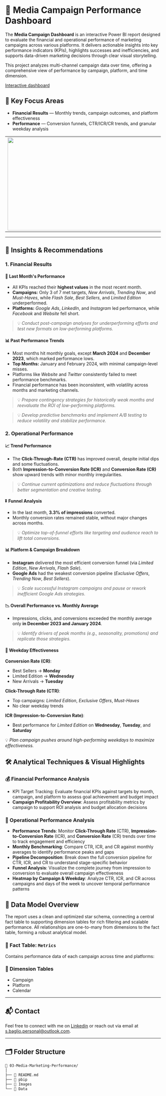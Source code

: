 # 📣 Media Campaign Performance Dashboard

The **Media Campaign Dashboard** is an interactive Power BI report designed to evaluate the financial and operational performance of marketing campaigns across various platforms. It delivers actionable insights into key performance indicators (KPIs), highlights successes and inefficiencies, and supports data-driven marketing decisions through clear visual storytelling.

This project analyzes multi-channel campaign data over time, offering a comprehensive view of performance by campaign, platform, and time dimension.

[Interactive dashboard](https://bit.ly/media-campaign-dashboard-app)

## 📌 Key Focus Areas

- **Financial Results** — Monthly trends, campaign outcomes, and platform effectiveness  
- **Performance** — Conversion funnels, CTR/ICR/CR trends, and granular weekday analysis

<table>
  <tr>
    <td><img src="https://github.com/user-attachments/assets/1e7bf28d-c591-4a5d-bfb6-21af456b0a50" width="500" height="300"/></td>
    <td><img src="https://github.com/user-attachments/assets/2ec8ff35-5616-4519-9695-4266988aafcf" width="500" height="300"/></td>
  </tr>
</table>

---

## 🔎 Insights & Recommendations

### 1. Financial Results

#### 📆 Last Month's Performance

- All KPIs reached their **highest values** in the most recent month.
- **Campaigns:** Only 3 of 7 met targets, *New Arrivals*, *Trending Now*, and *Must-Haves*, while
  *Flash Sale*, *Best Sellers*, and *Limited Edition* underperformed.
- **Platforms:** *Google Ads*, *LinkedIn*, and *Instagram* led performance, while *Facebook* and *Website* fell short.

> 💡 *Conduct post-campaign analyses for underperforming efforts and test new formats on low-performing platforms.*

#### 📊 Past Performance Trends

- Most months hit monthly goals, except **March 2024** and **December 2023**, which marked performance lows.
- **Top Months:** January and February 2024, with minimal campaign-level misses.
- Platforms like *Website* and *Twitter* consistently failed to meet performance benchmarks.
- Financial performance has been inconsistent, with volatility across months and marketing channels.

> 💡 *Prepare contingency strategies for historically weak months and reevaluate the ROI of low-performing platforms.*

> 💡 *Develop predictive benchmarks and implement A/B testing to reduce volatility and stabilize performance.*


### 2. Operational Performance

#### 📈 Trend Performance

- The **Click-Through-Rate (CTR)** has improved overall, despite initial dips and some fluctuations.
- Both **Impression-to-Conversion Rate (ICR)** and **Conversion Rate (CR)** show upward trends with minor monthly irregularities.

> 💡 *Continue current optimizations and reduce fluctuations through better segmentation and creative testing.*

#### ⏬ Funnel Analysis

- In the last month, **3.3% of impressions** converted.
- Monthly conversion rates remained stable, without major changes across months.

> 💡 *Optimize top-of-funnel efforts like targeting and audience reach to lift total conversions.*

#### 📊 Platform & Campaign Breakdown

- **Instagram** delivered the most efficient conversion funnel (via *Limited Edition*, *New Arrivals*, *Flash Sale*).
- **Google Ads** had the weakest conversion pipeline (*Exclusive Offers*, *Trending Now*, *Best Sellers*).

> 💡 *Scale successful Instagram campaigns and pause or rework inefficient Google Ads strategies.*

#### 📉 Overall Performance vs. Monthly Average

- Impressions, clicks, and conversions exceeded the monthly average only **in December 2023 and January 2024**.

> 💡 *Identify drivers of peak months (e.g., seasonality, promotions) and replicate those strategies.*

#### 📅 Weekday Effectiveness

**Conversion Rate (CR)**:
- Best Sellers → **Monday**
- Limited Edition → **Wednesday**
- New Arrivals → **Tuesday**

**Click-Through Rate (CTR)**:
- Top campaigns: *Limited Edition*, *Exclusive Offers*, *Must-Haves*
- No clear weekday trends

**ICR (Impression-to-Conversion Rate)**:
- Best performance for *Limited Edition* on **Wednesday**, **Tuesday**, and **Saturday**

💡 *Plan campaign pushes around high-performing weekdays to maximize effectiveness.*


## 🛠️ Analytical Techniques & Visual Highlights

### 💰 Financial Performance Analysis

- KPI Target Tracking: Evaluate financial KPIs against targets by month, campaign, and platform to assess goal achievement and budget impact
- **Campaign Profitability Overview**: Assess profitability metrics by campaign to support ROI analysis and budget allocation decisions

### 🚀  Operational Performance Analysis

- **Performance Trends**: Monitor **Click-Through Rate** (CTR), **Impression-to-Conversion Rate** (ICR), and **Conversion Rate** (CR) trends over time to track engagement and efficiency
- **Monthly Benchmarking**: Compare CTR, ICR, and CR against monthly averages to identify performance peaks and gaps
- **Pipeline Decomposition**: Break down the full conversion pipeline for CTR, ICR, and CR to understand stage-specific behavior
- **Funnel Analysis**: Visualize the complete journey from impression to conversion to evaluate overall campaign effectiveness
- **Heatmap by Campaign & Weekday**: Analyze CTR, ICR, and CR across campaigns and days of the week to uncover temporal performance patterns

## 🧩 Data Model Overview

The report uses a clean and optimized star schema, connecting a central fact table to supporting dimension tables for rich filtering and scalable performance. All relationships are one-to-many from dimensions to the fact table, forming a robust analytical model.

### 🔸 Fact Table: `Metrics`
Contains performance data of each campaign across time and platforms:

### 🔹 Dimension Tables
- Campaign
- Platform
- Calendar

---

## 📬 Contact
Feel free to connect with me on [Linkedin](https://www.linkedin.com/in/stefano-baglio/) or reach out via email at s.baglio.personal@outlook.com.

---

## 🗂️ Folder Structure

```bash
📁 03-Media-Marketing-Performance/
│
├── 📄 README.md
├── 📁 pbip
├── 📁 Images
└── 📁 Data
